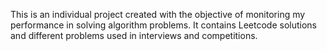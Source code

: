 This is an individual project created with the objective of monitoring my performance in solving algorithm problems. It contains Leetcode solutions and different problems used in interviews and competitions.
